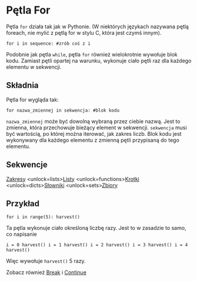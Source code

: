 # Pętla For
Pętla `for` działa tak jak w Pythonie. (W niektórych językach nazywana pętlą foreach, nie mylić z pętlą for w stylu C, która jest czymś innym).

`for i in sequence:
	#zrób coś z i`

Podobnie jak pętla `while`, pętla `for` również wielokrotnie wywołuje blok kodu. Zamiast pętli opartej na warunku, wykonuje ciało pętli raz dla każdego elementu w sekwencji.

## Składnia
Pętla for wygląda tak:

`for nazwa_zmiennej in sekwencja:
	#blok kodu`

`nazwa_zmiennej` może być dowolną wybraną przez ciebie nazwą. Jest to zmienna, która przechowuje bieżący element w sekwencji. `sekwencja` musi być wartością, po której można iterować, jak zakres liczb. Blok kodu jest wykonywany dla każdego elementu z zmienną pętli przypisaną do tego elementu.

## Sekwencje
[Zakresy](functions/range)      <unlock=lists>[Listy](docs/scripting/lists.md)      </unlock><unlock=functions>[Krotki](docs/scripting/tuples.md)      </unlock><unlock=dicts>[Słowniki](docs/scripting/dicts.md)      </unlock><unlock=sets>[Zbiory](docs/scripting/sets.md)</unlock>

## Przykład
`for i in range(5):
    harvest()`

Ta pętla wykonuje ciało określoną liczbę razy. Jest to w zasadzie to samo, co napisanie

`i = 0
harvest()
i = 1
harvest()
i = 2
harvest()
i = 3
harvest()
i = 4
harvest()`

Więc wywołuje `harvest()` 5 razy.

Zobacz również [Break](docs/scripting/break.md) i [Continue](docs/scripting/continue.md)